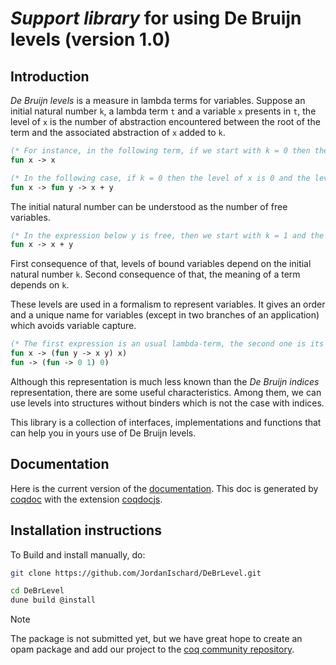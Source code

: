 # _Support library_ for using De Bruijn levels (version 1.0)

## Introduction

_De Bruijn levels_ is a measure in lambda terms for variables. Suppose an initial natural number `k`, a lambda term `t` and a variable `x` presents in `t`, the level of `x` is the number of abstraction encountered between the root of the term and the associated abstraction of `x` added to `k`.

```ocaml
(* For instance, in the following term, if we start with k = 0 then the level of x is 0. *)
fun x -> x

(* In the following case, if k = 0 then the level of x is 0 and the level of y is 1. *)
fun x -> fun y -> x + y
```

The initial natural number can be understood as the number of free variables.

```ocaml
(* In the expression below y is free, then we start with k = 1 and the level of x is 2. *)
fun x -> x + y
```

First consequence of that, levels of bound variables depend on the initial natural number `k`. Second consequence of that, the meaning of a term depends on `k`.

These levels are used in a formalism to represent variables. It gives an order and a unique name for variables (except in two branches of an application) which avoids variable capture.

```ocaml
(* The first expression is an usual lambda-term, the second one is its level representation. *)
fun x -> (fun y -> x y) x)
fun -> (fun -> 0 1) 0)
```

Although this representation is much less known than the _De Bruijn indices_ representation, there are some useful characteristics. Among them, we can use levels into structures without binders which is not the case with indices.

This library is a collection of interfaces, implementations and functions that can help you in yours use of De Bruijn levels.

## Documentation

Here is the current version of the [documentation]([/home/lifo/Bureau/Doctorat/[GIT]_tji/formalisations/DeBrLevel/doc/html/toc.html](https://jordanischard.github.io/DeBrLevel/) "current documentation"). This doc is generated by [coqdoc](https://coq.inria.fr/refman/using/tools/coqdoc.html "official documentation of Coq") with the extension [coqdocjs](https://github.com/coq-community/coqdocjs "github of coqdocjs").

<!--
## Updates

### February 28, 2024

We simplify the use of map by adding `Make` module for each possible `Map`. On top of that, a new map with basic keys and leveled data is implemented.

Here are the details:

- [MapLevelInterface](theories/Interface/MapLevelInterface.v) has new interfaces named `ShiftValidMapDETInterface`, `StrongShiftValidMapDETInterface`, `ShiftValidFullMapDETInterface` and `StrongShiftValidFullMapDETInterface`. Those maps have basic keys and leveled data. The only requirement on __keys__ is that __they have to be ordered__.
- An implementation of two among the four new interfaces are findable in [MapETLevel](theories/Implementation/MapETLevel.v)
- For an easier use of map modules, `Make` modules are findable in [MapETLevel](theories/Implementation/MapETLevel.v). Those `Make` modules only ask the key type and the data type.
- Internal module `OP.P` in `Map` is now directly included in the main module when instantiated with a `Make` module.
- __Removing `MapOTLevel` and its interface__.

### February 23, 2024

`Map` interfaces and implementations required elements that implemented `OrderedType`. For an easier use of its, this required property has been weakened and now requires `EqualityType`. Thus, there is modification mainly in `Map` interfaces and implementations but also in the `Level` interface and the `PairLevel` implementation.
On top of that, most of the module type names for `Map` have _changed_.

Here are the details:

- `MapLevel` is now split in two files [MapETLevel](theories/Implementation/MapETLevel.v) and [MapOTLevel](theories/Implementation/MapOTLevel.v) as follows:
  - [MapETLevel](theories/Implementation/MapETLevel.v) contains all implementation with data that implements `EqualityType`
  - [MapOTLevel](theories/Implementation/MapOTLevel.v) contains all implementation with data that implements `OrderedType`
- `MapOT` and `MapOTInterface` are now [MapExt](theories/Mapkit/MapExt.v) and [MapExtInterface](theories/Mapkit/MapExtInterface.v)
- [LevelInterface](theories/Interface/LevelInterface.v) contains new module types for elements that implements `DecidableType` and `EqualityType`. Also, the __minimum constraint for elements__ that used those module types are now the constraint of `EqualityType`.
- In [MapETLevel](theories/Implementation/MapETLevel.v), [MapOTLevel](theories/Implementation/MapOTLevel.v), [MapLevelInterface](theories/Interface/MapLevelInterface.v), [SetLevelInterface](theories/Interface/SetLevelInterface.v) and [SetLevel](theories/Implementation/SetLevel.v), the extension name __`WithLeibniz`__ is now contracted in __`WL`__
- In [PairLevel](theories/Implementation/PairLevel.v), there is now several implementations for `EqualityType` and `OrderedType` elements
- In [MapOTLevel](theories/Implementation/MapOTLevel.v) and [MapLevelInterface](theories/Interface/MapLevelInterface.v), the extension name __`Data`__ is now contracted in __`D`__
- Documentation is not updated for now
-->
## Installation instructions

To Build and install manually, do:

```bash
git clone https://github.com/JordanIschard/DeBrLevel.git

cd DeBrLevel
dune build @install 
```

> [!NOTE]
> The package is not submitted yet, but we have great hope to create an opam package and add our project to the [coq community repository](https://github.com/coq-community).

<!--
## Structure of the library

### DeBrLevel

- [doc/](/doc)
  - [resources/](/doc/resources)
    - [config.js](/doc/resources/config.js)
    - [coqdoc.css](/doc/resources/coqdoc.css)
    - [coqdocjs.css](/doc/resources/coqdocjs.css)
    - [coqdocjs.js](/doc/resources/coqdocjs.js)
    - [footer.html](/doc/resources/footer.html)
    - [header.html](/doc/resources/header.html)
- [etc/](/etc)
  - [generate_coqproject.sh](/etc/generate_coqproject.sh)
- [theories/](/theories)
  - [Core/](/theories/Core)
    - [Level.v](/theories/Core/Level.v)
    - [LevelInterface.v](/theories/Core/LevelInterface.v)
  - [Datatype/](/theories/Datatype)
    - [OptionLevel.v](/theories/Datatype/OptionLevel.v)
    - [PairLevel.v](/theories/Datatype/PairLevel.v)
  - [List/](/theories/List)
    - [ListLevel.v](/theories/List/ListLevel.v)
    - [StreamLevel.v](/theories/List/StreamLevel.v)
  - [Map/](/theories/Map)
    - [Mapkit/](/theories/Map/Mapkit)
      - [MapExt.v](/theories/Map/Mapkit/MapExt.v)
      - [MapExtInterface.v](/theories/Map/Mapkit/MapExtInterface.v)
    - [Maps/](/theories/Map/Maps)
      - [MapD.v](/theories/Map/Maps/MapD.v)
      - [MapK.v](/theories/Map/Maps/MapK.v)
      - [MapKD.v](/theories/Map/Maps/MapKD.v)
      - [MapLvl.v](/theories/Map/Maps/MapLvl.v)
      - [MapLvlD.v](/theories/Map/Maps/MapLvlD.v)
    - [MapLevel.v](/theories/Map/MapLevel.v)
    - [MapLevelInterface.v](/theories/Map/MapLevelInterface.v)
  - [Set/](/theories/Set)
    - [Setkit/](/theories/Set/Setkit)
      - [SetOTwL.v](/theories/Set/Setkit/SetOTwL.v)
      - [SetOTwLInterface.v](/theories/Set/Setkit/SetOTwLInterface.v)
    - [Levels.v](/theories/Set/Levels.v)
    - [SetLevel.v](/theories/Set/SetLevel.v)
    - [SetLevelInterface.v](/theories/Set/SetLevelInterface.v)
- [Makefile](/Makefile)
- [Makefile.coq.local](/Makefile.coq.local)
- [README.md](/README.md)
- [coq-debr-lvl.opam](/coq-debr-lvl.opam)
- [dune](/dune)
- [dune-project](/dune-project)

## Authors

- Jordan Ischard

-->